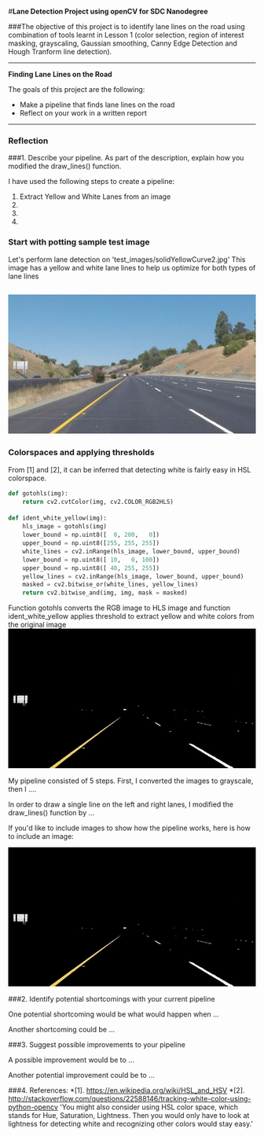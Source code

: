 #**Lane Detection Project using openCV for SDC Nanodegree** 

###The objective of this project is to identify lane lines on the road using combination of tools learnt in Lesson 1 (color selection, region of interest masking, grayscaling, Gaussian smoothing, Canny Edge Detection and Hough Tranform line detection). 

---

**Finding Lane Lines on the Road**

The goals of this project are the following:
* Make a pipeline that finds lane lines on the road
* Reflect on your work in a written report


[//]: # (Image References)

[image1]: ./readme_ref/_colored_img.jpeg "White and Yellow Filter"
[image2]: ./readme_ref/gray_image.jpeg "Gray Scale"
[image3]: ./readme_ref/blur_gray.jpeg "Gaussian Blur"
[image4]: ./readme_ref/edges.jpeg "Canny Edge Detect"
[image5]: ./readme_ref/masked_edges.jpeg "Region of Interest Resultant"
[image6]: ./readme_ref/lane_sketched.jpeg "Hough Transform in action"
[image7]: ./readme_ref/result.jpeg "Final Result"
[image8]: ./readme_ref/region_of_interest_red.png "Marked Region of interest"
[image9]: ./readme_ref/all_test_images.png "Input Test Images"
[image10]: ./readme_ref/all_test_images_proc.png "Processed Test Images"
[image11]: ./test_images/solidYellowCurve2.jpg "Input Test Image"
---

### Reflection

###1. Describe your pipeline. As part of the description, explain how you modified the draw_lines() function.

I have used the following steps to create a pipeline: 
1. Extract Yellow and White Lanes from an image
2. 
3.
4. 


### Start with potting sample test image
Let's perform lane detection on 'test_images/solidYellowCurve2.jpg'
This image has a yellow and white lane lines to help us optimize for both types of lane lines

![alt text][image11]
---

### Colorspaces and applying thresholds
From [1] and [2], it can be inferred that detecting white is fairly easy in HSL colorspace.
```python
def gotohls(img):
    return cv2.cvtColor(img, cv2.COLOR_RGB2HLS)

def ident_white_yellow(img): 
    hls_image = gotohls(img)
    lower_bound = np.uint8([  0, 200,   0])
    upper_bound = np.uint8([255, 255, 255])
    white_lines = cv2.inRange(hls_image, lower_bound, upper_bound)
    lower_bound = np.uint8([ 10,   0, 100])
    upper_bound = np.uint8([ 40, 255, 255])
    yellow_lines = cv2.inRange(hls_image, lower_bound, upper_bound)
    masked = cv2.bitwise_or(white_lines, yellow_lines)
    return cv2.bitwise_and(img, img, mask = masked)
```
Function gotohls converts the RGB image to HLS image
and function ident_white_yellow applies threshold to extract yellow and white colors from the original image
![alt text][image1]

My pipeline consisted of 5 steps. First, I converted the images to grayscale, then I .... 

In order to draw a single line on the left and right lanes, I modified the draw_lines() function by ...

If you'd like to include images to show how the pipeline works, here is how to include an image: 

![alt text][image1]


###2. Identify potential shortcomings with your current pipeline


One potential shortcoming would be what would happen when ... 

Another shortcoming could be ...


###3. Suggest possible improvements to your pipeline

A possible improvement would be to ...

Another potential improvement could be to ...

###4. References:
*[1]. https://en.wikipedia.org/wiki/HSL_and_HSV
*[2]. http://stackoverflow.com/questions/22588146/tracking-white-color-using-python-opencv 
    'You might also consider using HSL color space, which stands for Hue, Saturation, Lightness. Then you would only have to look at lightness for detecting white and recognizing other colors would stay easy.'
